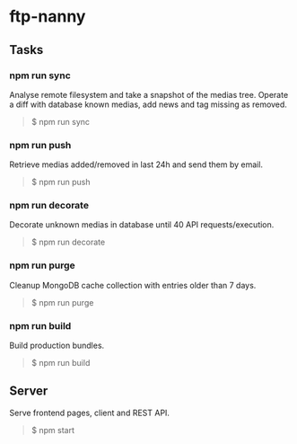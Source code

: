 # ftp-nanny

## Tasks

### npm run sync

Analyse remote filesystem and take a snapshot of the medias tree. Operate
a diff with database known medias, add news and tag missing as removed.

>$ npm run sync

### npm run push

Retrieve medias added/removed in last 24h and send them by email.

>$ npm run push

### npm run decorate

Decorate unknown medias in database until 40 API requests/execution.

>$ npm run decorate

### npm run purge

Cleanup MongoDB cache collection with entries older than 7 days.

>$ npm run purge

### npm run build

Build production bundles.

>$ npm run build

## Server

Serve frontend pages, client and REST API.

>$ npm start
